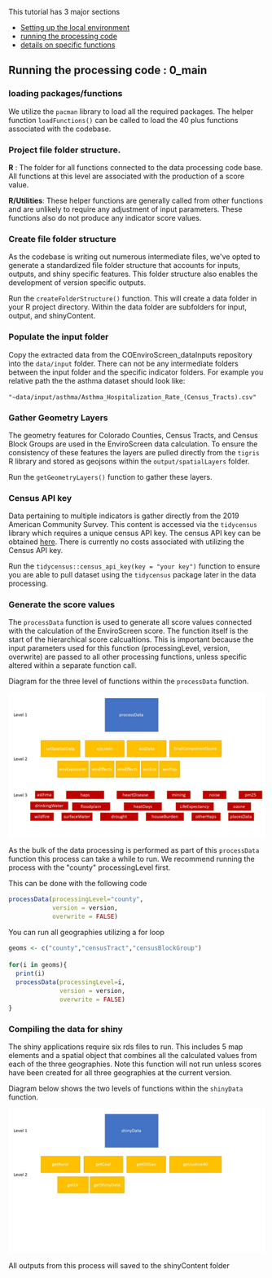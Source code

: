 This tutorial has 3 major sections
- [Setting up the local environment](https://geospatialcentroid.github.io/COEnviroScreen/dataProcessing/localEnv.html)
- [running the processing code](https://geospatialcentroid.github.io/COEnviroScreen/dataProcessing/processData.html)
- [details on specific functions](https://geospatialcentroid.github.io/COEnviroScreen/dataProcessing/individualFunctions.html)



## Running the processing code : 0_main

### loading packages/functions

We utilize the `pacman` library to load all the required packages. The helper function `loadFunctions()` can be called to load the 40 plus functions associated with the codebase.

### Project file folder structure.

**R** : The folder for all functions connected to the data processing code base. All functions at this level are associated with the production of a score value.

**R/Utilities**: These helper functions are generally called from other functions and are unlikely to require any adjustment of input parameters. These functions also do not produce any indicator score values.

### Create file folder structure

As the codebase is writing out numerous intermediate files, we've opted to generate a standardized file folder structure that accounts for inputs, outputs, and shiny specific features. This folder structure also enables the development of version specific outputs.

Run the `createFolderStructure()` function. This will create a data folder in your R project directory. Within the data folder are subfolders for input, output, and shinyContent.

### Populate the input folder

Copy the extracted data from the COEnviroScreen_dataInputs repository into the `data/input` folder. There can not be any intermediate folders between the input folder and the specific indicator folders. For example you relative path the the asthma dataset should look like:

`"~data/input/asthma/Asthma_Hospitalization_Rate_(Census_Tracts).csv"`


### Gather Geometry Layers

The geometry features for Colorado Counties, Census Tracts, and Census Block Groups are used in the EnviroScreen data calculation. To ensure the consistency of these features the layers are pulled directly from the `tigris` R library and stored as geojsons within the `output/spatialLayers` folder.

Run the `getGeometryLayers()` function to gather these layers.

### Census API key

Data pertaining to multiple indicators is gather directly from the 2019 American Community Survey. This content is accessed via the `tidycensus` library which requires a unique census API key. The census API key can be obtained [here](https://api.census.gov/data/key_signup.html). There is currently no costs associated with utilizing the Census API key.

Run the `tidycensus::census_api_key(key = "your key")` function to ensure you are able to pull dataset using the `tidycensus` package later in the data processing.


### Generate the score values

The `processData` function is used to generate all score values connected with the calculation of the EnviroScreen score. The function itself is the start of the hierarchical score calcualtions. This is important because the input parameters used for this function (processingLevel, version, overwrite) are passed to all other processing functions, unless specific altered within a separate function call.

Diagram for the three level of functions within the `processData` function.


![Processing Data Levels](/dataProcessing/processData.jpg)


 As the bulk of the data processing is performed as part of this `processData` function this process can take a while to run. We recommend running the process with the "county" processingLevel first.

 This can be done with the following code
 ```r
 processData(processingLevel="county",
             version = version,
             overwrite = FALSE)
 ```
You can run all geographies utilizing a for loop

```r
geoms <- c("county","censusTract","censusBlockGroup")

for(i in geoms){
  print(i)
  processData(processingLevel=i,
              version = version,
              overwrite = FALSE)
}
```

### Compiling the data for shiny

The shiny applications require six rds files to run. This includes 5 map elements and a spatial object that combines all the calculated values from each of the three geographies. Note this function will not run unless scores have been created for all three geographies at the current version.

Diagram below shows the two levels of functions within the `shinyData` function.

![Shiny Data Levels](/dataProcessing/shinyData.jpg)


All outputs from this process will saved to the shinyContent folder
